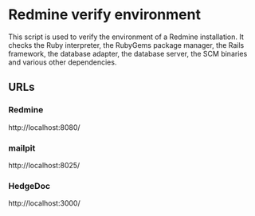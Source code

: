 Redmine verify environment
==========================

This script is used to verify the environment of a Redmine installation.
It checks the Ruby interpreter, the RubyGems package manager, the Rails framework, the database adapter, the database server, the SCM binaries and various other dependencies.

URLs
-----------------------

### Redmine

http://localhost:8080/

### mailpit

http://localhost:8025/

### HedgeDoc

http://localhost:3000/
